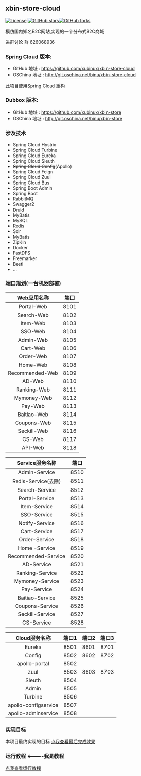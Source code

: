 

## xbin-store-cloud
[![License](https://img.shields.io/badge/license-GPL-blue.svg)](LICENSE)
[![GitHub stars](https://img.shields.io/github/stars/xubinux/xbin-store-cloud.svg?style=social&label=Stars)](https://github.com/xubinux/xbin-store-cloud)[![GitHub forks](https://img.shields.io/github/forks/xubinux/xbin-store-cloud.svg?style=social&label=Fork)](https://github.com/xubinux/xbin-store-cloud)

模仿国内知名B2C网站,实现的一个分布式B2C商城

进群讨论 群 626068936

### Spring Cloud 版本:

* GitHub 地址 : https://github.com/xubinux/xbin-store-cloud
* OSChina 地址 : http://git.oschina.net/binu/xbin-store-cloud

此项目使用Spring Cloud 重构

### Dubbox 版本:

* GitHub 地址 : https://github.com/xubinux/xbin-store
* OSChina 地址 : http://git.oschina.net/binu/xbin-store

### 涉及技术
* Spring Cloud Hystrix
* Spring Cloud Turbine
* Spring Cloud Eureka
* Spring Cloud Sleuth
* ~~Spring Cloud Config~~(Apollo)
* Spring Cloud Feign
* Spring Cloud Zuul
* Spring Cloud Bus
* Spring Boot Admin
* Spring Boot
* RabbitMQ
* Swagger2
* Druid
* MyBatis
* MySQL
* Redis
* Solr
* MyBatis
* ZipKin
* Docker
* FastDFS
* Freemarker
* Beetl
* ...

### 端口规划(一台机器部署)

|Web应用名称|端口|
|:-:|:-:|
| Portal-Web  		|8101 |
| Search-Web 		|8102 |
| Item-Web    		|8103 |
| SSO-Web     		|8104 |
| Admin-Web   		|8105 |
| Cart-Web    		|8106 |
| Order-Web   		|8107 |
| Home-Web     		|8108 |
| Recommended-Web	|8109 |
| AD-Web    			|8110 |
| Ranking-Web     	|8111 |
| Mymoney-Web     	|8112 |
| Pay-Web     		|8113 |
| Baitiao-Web     	|8114 |
| Coupons-Web     	|8115 |
| Seckill-Web     	|8116 |
| CS-Web     		|8117 |
| API-Web    		|8118 |


| Service服务名称|端口|
|:-:|:-:|
| Admin-Service      	|8510 |
| Redis-Service(去除) 	|8511 |
| Search-Service     	|8512 |
| Portal-Service     	|8513 |
| Item-Service       	|8514 |
| SSO-Service        	|8515 |
| Notify-Service     	|8516 |
| Cart-Service       	|8517 |
| Order-Service      	|8518 |
| Home	-Service			|8519 |
| Recommended-Service	|8520 |
| AD-Service    		|8521 |
| Ranking-Service 	   |8522 |
| Mymoney-Service		|8523 |
| Pay-Service     		|8524 |
| Baitiao-Service		|8525 |
| Coupons-Service  	|8526 |
| Seckill-Service		|8527 |
| CS-Service     		|8528 |


|Cloud服务名称|端口1|端口2|端口3|
|:-:|:-:|:-:|:-:|
| Eureka      	 			|8501 |8601 |8701 |
| Config     				|8502 |8602 |8702 |
| apollo-portal				|8502 |
| zuul     	 	 			|8503 |8603 |8703 |
| Sleuth     	 			|8504 |
| Admin	     	 			|8505 |
| Turbine     	 			|8506 |
| apollo-configservice  	|8507 |
| apollo-adminservice   	|8508 |


### 实现目标

本项目最终实现的目标 [点我查看最后完成效果](https://www.jd.com)

### 运行教程  <----我是教程
[点我查看运行教程](https://github.com/xubinux/xbin-store-cloud/wiki/Tutorial)






